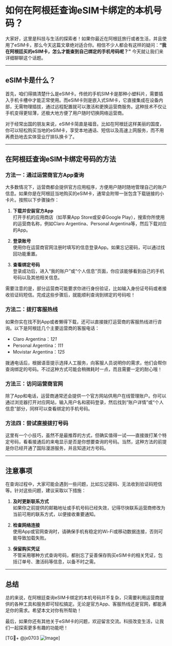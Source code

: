 # 如何在阿根廷查询eSIM卡绑定的本机号码？

大家好，这里是科技与生活的探索者！如果你最近在阿根廷旅行或者生活，并且使用了eSIM卡，那么今天这篇文章绝对适合你。相信不少人都会有这样的疑问：**“我在阿根廷买的eSIM卡，怎么才能查到自己绑定的手机号码呢？”** 今天就让我们来详细聊聊这个话题。

---

## eSIM卡是什么？

首先，咱们得搞清楚什么是eSIM卡。传统的手机SIM卡是那种小塑料片，需要插入手机卡槽中才能正常使用。而eSIM卡则是嵌入式SIM卡，它直接集成在设备内部，无需物理插拔，通过远程配置就可以激活和更换运营商服务。这种技术不仅让手机变得更轻薄，还极大地方便了用户随时切换网络运营商。

对于经常出国的朋友来说，eSIM卡简直是福音。比如在阿根廷这样美丽的国度，你可以轻松购买当地的eSIM卡，享受本地通话、短信以及高速上网服务，而不用再费劲地去实体营业厅排队换卡了。

---

## 在阿根廷查询eSIM卡绑定号码的方法

### 方法一：通过运营商官方App查询

大多数情况下，运营商都会提供官方应用程序，方便用户随时随地管理自己的账户信息。如果你是在阿根廷当地购买的eSIM卡，通常会附带一张包含下载链接的小卡片。按照以下步骤操作：

1. **下载并安装官方App**  
   打开手机的应用商店（如苹果App Store或安卓Google Play），搜索你所使用的运营商名称，例如Claro Argentina、Personal Argentina等，然后下载对应的App。

2. **登录账号**  
   使用你在运营商官网注册时填写的信息登录App。如果忘记密码，可以通过找回功能重置。

3. **查看绑定号码**  
   登录成功后，进入“我的账户”或“个人信息”页面，你应该能够看到自己的手机号码以及其他相关信息。

需要注意的是，部分运营商可能要求你进行身份验证，比如输入身份证号码或者接收验证码短信。完成这些步骤后，就能顺利查询到绑定的号码啦！

### 方法二：拨打客服热线

如果你实在找不到App或者懒得下载，还可以直接拨打运营商的客服热线进行咨询。以下是阿根廷几个主要运营商的客服电话：

- Claro Argentina：*121*
- Personal Argentina：*111*
- Movistar Argentina：*125*

拨通电话后，根据语音提示选择人工服务，向客服人员说明你的需求，他们会帮你查询绑定的号码。不过这种方式可能会稍微耗时一点，而且需要一定的耐心哦！

### 方法三：访问运营商官网

除了App和电话，运营商通常还会提供一个官方网站供用户在线管理账户。你可以通过浏览器打开对应网站，输入用户名和密码登录，然后找到“账户详情”或“个人信息”部分，同样可以查看绑定的手机号码。

### 方法四：尝试直接拨打号码

这里有一个小技巧，虽然不是最推荐的方式，但确实值得一试——直接拨打某个特定号码，看看接通后的来电显示是否是你想要查询的号码。当然，这种方法的前提是你已经开通了国际漫游服务，并且知道对方号码。

---

## 注意事项

在查询过程中，大家可能会遇到一些问题，比如忘记密码、无法收到验证码短信等。针对这些问题，建议采取以下措施：

1. **及时更新联系方式**  
   如果你之前提供的邮箱地址或手机号码已经失效，记得尽快联系运营商修改为当前可用的联系方式，以便接收重要通知。

2. **检查网络连接**  
   使用App或官网查询时，请确保手机有稳定的Wi-Fi或移动数据连接，否则可能导致加载失败。

3. **保留购买凭证**  
   不管采用哪种方式查询号码，都别忘了妥善保存购买eSIM卡的相关凭证，包括订单号、激活码等信息，以备不时之需。

---

## 总结

总的来说，在阿根廷查询eSIM卡绑定的本机号码并不复杂，只需要利用运营商提供的各种工具和服务即可轻松搞定。无论是官方App、客服热线还是官网，都能满足你的需求。希望本文对你有所帮助！

最后，如果你还有其他关于eSIM卡的问题，欢迎留言交流。科技改变生活，让我们一起探索更多有趣的功能吧！

[TG💪+ @jx0703 ![Image](https://github.com/user-attachments/assets/dbca1d08-cadb-493c-b0ec-ad6f7a83f270)]